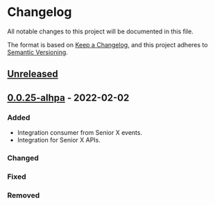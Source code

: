 # Changelog

All notable changes to this project will be documented in this file.

The format is based on [Keep a Changelog](https://keepachangelog.com/en/1.0.0/),
and this project adheres to [Semantic Versioning](https://semver.org/spec/v2.0.0.html).

## [Unreleased]

## [0.0.25-alhpa] - 2022-02-02

### Added

-   Integration consumer from Senior X events.
-   Integration for Senior X APIs.

### Changed

### Fixed

### Removed

[Unreleased]: https://github.com/dev-senior-com-br/seniorx-http-camel-api/compare/0.0.25-alhpa...HEAD

[0.0.25-alhpa]: https://github.com/dev-senior-com-br/seniorx-http-camel-api/compare/429218fafec0d4b9e0bdd885875438ac27b874c6...0.0.25-alhpa
